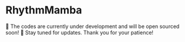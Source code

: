 # RhythmMamba
🚀 The codes are currently under development and will be open sourced soon! 🚀
Stay tuned for updates. Thank you for your patience!
